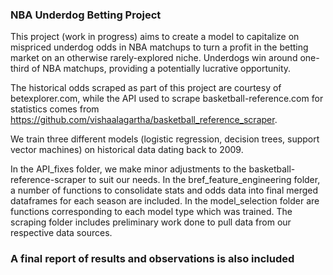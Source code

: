 ### NBA Underdog Betting Project 

This project (work in progress) aims to create a model to capitalize on mispriced underdog odds in NBA matchups to turn a profit in the betting market on an otherwise rarely-explored niche. Underdogs win around one-third of NBA matchups, providing a potentially lucrative opportunity. 

The historical odds scraped as part of this project are courtesy of betexplorer.com, while the API used to scrape basketball-reference.com for statistics comes from https://github.com/vishaalagartha/basketball_reference_scraper. 

We train three different models (logistic regression, decision trees, support vector machines) on historical data dating back to 2009. 

In the API_fixes folder, we make minor adjustments to the basketball-reference-scraper to suit our needs.
In the bref_feature_engineering folder, a number of functions to consolidate stats and odds data into final merged dataframes for each season are included.
In the model_selection folder are functions corresponding to each model type which was trained.
The scraping folder includes preliminary work done to pull data from our respective data sources.

### A final report of results and observations is also included
